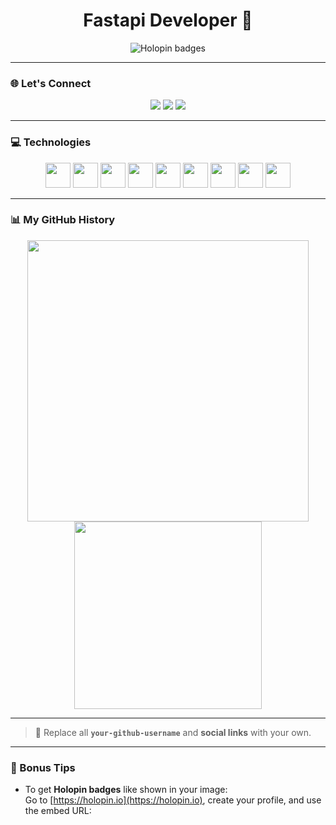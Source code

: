 <h1 align="center">Fastapi Developer 🚀</h1>

<p align="center">
  <img src="https://holopin.io/api/user/board?user=apneduniya" alt="Holopin badges" />
</p>

---

### 🌐 Let's Connect

<p align="center">
  <a href="https://your-website.com" target="_blank"><img src="https://img.shields.io/badge/Portfolio-000?style=for-the-badge&logo=firefox&logoColor=white" /></a>
  <a href="https://www.linkedin.com/in/your-profile" target="_blank"><img src="https://img.shields.io/badge/LinkedIn-0077B5?style=for-the-badge&logo=linkedin&logoColor=white" /></a>
  <a href="https://twitter.com/your-profile" target="_blank"><img src="https://img.shields.io/badge/Twitter-1DA1F2?style=for-the-badge&logo=twitter&logoColor=white" /></a>
</p>

---

### 💻 Technologies

<p align="center">
  <img src="https://cdn.jsdelivr.net/gh/devicons/devicon/icons/html5/html5-original.svg" height="40" />
  <img src="https://cdn.jsdelivr.net/gh/devicons/devicon/icons/css3/css3-original.svg" height="40" />
  <img src="https://cdn.jsdelivr.net/gh/devicons/devicon/icons/javascript/javascript-original.svg" height="40" />
  <img src="https://cdn.jsdelivr.net/gh/devicons/devicon/icons/nodejs/nodejs-original.svg" height="40" />
  <img src="https://cdn.jsdelivr.net/gh/devicons/devicon/icons/mysql/mysql-original.svg" height="40" />
  <img src="https://cdn.jsdelivr.net/gh/devicons/devicon/icons/mongodb/mongodb-original.svg" height="40" />
  <img src="https://cdn.jsdelivr.net/gh/devicons/devicon/icons/firebase/firebase-plain.svg" height="40" />
  <img src="https://cdn.jsdelivr.net/gh/devicons/devicon/icons/cplusplus/cplusplus-original.svg" height="40" />
  <img src="https://cdn.jsdelivr.net/gh/devicons/devicon/icons/github/github-original.svg" height="40" />
</p>

---

### 📊 My GitHub History

<p align="center">
  <img src="https://github-readme-stats.vercel.app/api?username=your-github-username&show_icons=true&theme=github_dark" width="450" />
  <img src="https://github-readme-stats.vercel.app/api/top-langs/?username=your-github-username&layout=compact&theme=github_dark" width="300" />
</p>

---

> 🧩 Replace all **`your-github-username`** and **social links** with your own.

---

### 🔗 Bonus Tips

- To get **Holopin badges** like shown in your image:  
  Go to [https://holopin.io](https://holopin.io), create your profile, and use the embed URL:
